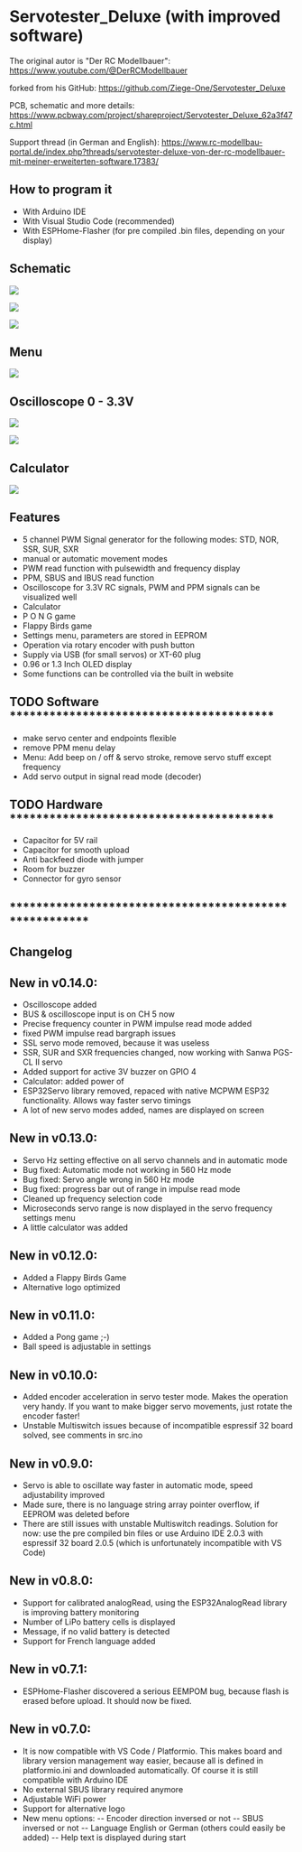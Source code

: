 # Servotester_Deluxe (with improved software)

The original autor is "Der RC Modellbauer": https://www.youtube.com/@DerRCModellbauer

forked from his GitHub: https://github.com/Ziege-One/Servotester_Deluxe

PCB, schematic and more details: https://www.pcbway.com/project/shareproject/Servotester_Deluxe_62a3f47c.html

Support thread (in German and English): https://www.rc-modellbau-portal.de/index.php?threads/servotester-deluxe-von-der-rc-modellbauer-mit-meiner-erweiterten-software.17383/

## How to program it
- With Arduino IDE
- With Visual Studio Code (recommended)
- With ESPHome-Flasher (for pre compiled .bin files, depending on your display)

## Schematic
![](documentation/pictures/schematic.png)

![](documentation/pictures/resistorValues.JPG)

![](documentation/pictures/capacitor.JPG)

## Menu
![](documentation/pictures/menu.png)

## Oscilloscope 0 - 3.3V
![](documentation/pictures/scope.jpg)

![](documentation/pictures/ppm_scope.jpg)

## Calculator
![](documentation/pictures/calculator.jpg)

## Features
- 5 channel PWM Signal generator for the following modes: STD, NOR, SSR, SUR, SXR
- manual or automatic movement modes
- PWM read function with pulsewidth and frequency display
- PPM, SBUS and IBUS read function
- Oscilloscope for 3.3V RC signals, PWM and PPM signals can be visualized well
- Calculator
- P O N G game
- Flappy Birds game
- Settings menu, parameters are stored in EEPROM
- Operation via rotary encoder with push button
- Supply via USB (for small servos) or XT-60 plug
- 0.96 or 1.3 Inch OLED display
- Some functions can be controlled via the built in website


## TODO Software ****************************************
- make servo center and endpoints flexible
- remove PPM menu delay
- Menu: Add beep on / off & servo stroke, remove servo stuff except frequency
- Add servo output in signal read mode (decoder)

## TODO Hardware ****************************************
- Capacitor for 5V rail
- Capacitor for smooth upload
- Anti backfeed diode with jumper
- Room for buzzer
- Connector for gyro sensor

## ******************************************************

## Changelog

## New in v0.14.0:
- Oscilloscope added
- BUS & oscilloscope input is on CH 5 now
- Precise frequency counter in PWM impulse read mode added
- fixed PWM impulse read bargraph issues
- SSL servo mode removed, because it was useless
- SSR, SUR and SXR frequencies changed, now working with Sanwa PGS-CL II servo
- Added support for active 3V buzzer on GPIO 4
- Calculator: added power of
- ESP32Servo library removed, repaced with native MCPWM ESP32 functionality. Allows way faster servo timings
- A lot of new servo modes added, names are displayed on screen

## New in v0.13.0:
- Servo Hz setting effective on all servo channels and in automatic mode
- Bug fixed: Automatic mode not working in 560 Hz mode
- Bug fixed: Servo angle wrong in 560 Hz mode
- Bug fixed: progress bar out of range in impulse read mode
- Cleaned up frequency selection code
- Microseconds servo range is now displayed in the servo frequency settings menu
- A little calculator was added

## New in v0.12.0:
- Added a Flappy Birds Game
- Alternative logo optimized

## New in v0.11.0:
- Added a Pong game ;-)
- Ball speed is adjustable in settings

## New in v0.10.0:
- Added encoder acceleration in servo tester mode. Makes the operation very handy. If you want to make bigger servo movements, just rotate the encoder faster!
- Unstable Multiswitch issues because of incompatible espressif 32 board solved, see comments in src.ino

## New in v0.9.0:
- Servo is able to oscillate way faster in automatic mode, speed adjustability improved
- Made sure, there is no language string array pointer overflow, if EEPROM was deleted before
- There are still issues with unstable Multiswitch readings. Solution for now: use the pre compiled bin files or use Arduino IDE 2.0.3 with espressif 32 board 2.0.5 (which is unfortunately incompatible with VS Code)

## New in v0.8.0:
- Support for calibrated analogRead, using the ESP32AnalogRead library is improving battery monitoring
- Number of LiPo battery cells is displayed
- Message, if no valid battery is detected
- Support for French language added

## New in v0.7.1:
- ESPHome-Flasher discovered a serious EEMPOM bug, because flash is erased before upload. It should now be fixed.

## New in v0.7.0:
- It is now compatible with VS Code / Platformio. This makes board and library version management way easier, because all is defined in platformio.ini and downloaded automatically. Of course it is still compatible with Arduino IDE
- No external SBUS library required anymore
- Adjustable WiFi power
- Support for alternative logo
- New menu options: 
-- Encoder direction inversed or not
-- SBUS inversed or not
-- Language English or German (others could easily be added)
-- Help text is displayed during start
